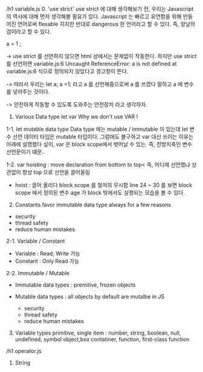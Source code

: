 /h1 variable.js 
0. 'use strict'
use strict 에 대해 생각해보기 전,
우리는 Javascript 의 역사에 대해 먼저 생각해볼 필요가 있다.
Javascript 는 빠르고 유연함을 위해 만들어진 언어로써
flexable 히지만 반대로 dangerous 한 언어라고 할 수 있다.
즉, 양날의 검이라고 할 수 있다.

a = 1 ;

->  use strict 를 선언하지 않으면
    html 상에서는 문제없이 작동한다.
    하지만 use strict 를 선언하면 
    variable.js:6 Uncaught ReferenceError: a is not defined
    at variable.js:6
    식으로 정의되지 않았다고 경고창이 뜬다.

-> 따라서 우리는
    let a;
    a =1;
    라고 a 를 선언해줌으로써 a 를 쓰겠다 말하고
    a 에 변수를 넣어주는 것이다.

-> 안전하게 작동할 수 있도록 도와주는 안전장치 라고 생각하자.


1. Various Data type 
    let
    var
    Why we don't use VAR !
    

1-1. let
mutable data type
Data type 에는 
mutable / immutable 이 있는데
let 변수 선언 데이터 타입은
mutable 타입이다.
그럼에도 불구하고
var 대신 쓰이는 이유는
아래에 설명했다 싶이, var 은 block scope에서
벗어날 수 있는. 즉, 천방지축인 변수 선언문이기 떄문..

1-2. var
hoisting : move declaration from bottom to top<
즉, 어디에 선언했냐 상관없이 항상 top 으로 선언을 끌어올림
* hoist : 끌어 올리다
block scope 를 철저히 무시함
line 24 ~ 30 를 보면
block scope 에서 정의된 변수 age 가 
block 밖에서도 실행되는 모습을 볼 수 있다.


 2. Constants
 favor immutable data type always for a few reasons
 - security
 - thread safety
 - reduce human mistakes

2-1. Variable / Constant
 - Variable : Read, Write 가능
- Constant : Only Read 가능

2-2. Immutable / Mutable
- Immutable data types : premitive, frozen objects

- Mutable data types : 
all objects by default are mutalbe in JS
    - security
    - thread safety
    - reduce human mistakes

 3. Variable types
 primitive, single item  : number, string, boolean, null, undefined, symbol
object,box contatiner, function, first-class function 

/h1 operator.js

1. String 